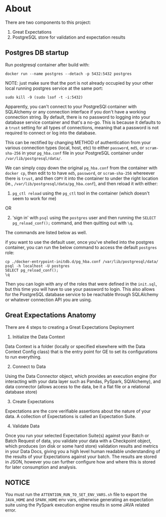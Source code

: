 # About

There are two components to this project:

1. Great Expectations
2. PostgreSQL store for validation and expectation results


## Postgres DB startup

Run postgresql container after build with:

    docker run --name postgres --detach -p 5432:5432 postgres

NOTE: just make sure that the port is not already occupied by your other local running postgres service at the same port:

    sudo kill -9 (sudo lsof -t -i:5432)

Apparently, you can't connect to your PostgreSQl container with SQLAlchemy or any connection interface if you don't have a working connection string. By default, there is no password to logging into your database service container and that's a no-go. This is because it defaults to a `trust` setting for all types of connections, meaning that a password is not required to connect or log into the database.

This can be rectified by changing METHOD of authentication from your various connection types (local, host, etc) to either `password`, `md5`, or `scram-sha-256` in your `pg_hba.conf` file in your PostgreSQL container under `/var/lib/postgresql/data/`.

We can simply copy down the original `pg_hba.conf` from the container with `docker cp`, then edit to to have `md5`, `password`, or `scram-sha-256` whereever there is `trust`, and then `COPY` it into the container to under the right location (ie., `/var/lib/postgresql/data/pg_hba.conf`), and then reload it with either:

1) `pg_ctl reload` using the `pg_ctl` tool in the container (which doesn't seem to work for me)

OR 

2) 'sign in' with `psql` using the `postgres` user and then running the `SELECT pg_reload_conf();` command, and then quitting out with `\q`.

The commands are listed below as well.

if you want to use the default user, once you've shelled into the postgres container, you can run the below command to access the default `postgres` role:

    cp ./docker-entrypoint-initdb.d/pg_hba.conf /var/lib/postgresql/data/
    psql -h localhost -U postgres
    SELECT pg_reload_conf();
    \q

Then you can login with any of the roles that were defined in the `init.sql`, but this time you will have to use your password to login. This also allows for the PostgreSQL database service to be reachable through SQLAlchemy or whatever connection API you are using. 

## Great Expectations Anatomy

There are 4 steps to creating a Great Expectations Deployment

1. Initialize the Data Context

Data Context is a folder (locally or specified elsewhere with the Data Context Config class) that is the entry point for GE to set its configurations to run everything.

2. Connect to Data

Using the Data Connector object, which provides an execution engine (for interacting with your data layer such as Pandas, PySpark, SQlAlchemy), and data connector (allows access to the data, be it a flat file or a relational database store)

3. Create Expectations

Expectations are the core verifiable assertions about the nature of your data. A collection of Expectations is called an Expectation Suite.

4. Validate Data

Once you run your selected Expectation Suite(s) against your Batch or Batch Request of data, you validate your data with a Checkpoint object, which produces (on disk or some hard store) validation results and metrics in your Data Docs, giving you a high level human readable understanding of the results of your Expectations against your batch. The results are stored in JSON, however you can further configure how and where this is stored for later consumption and analysis.


## NOTICE

You must run the `ATTENTION_RUN_TO_SET_ENV_VARS.sh` file to export the `JAVA_HOME` and `SPARK_HOME` env vars, otherwise generating an expectation suite using the PySpark execution engine results in some JAVA related error.
